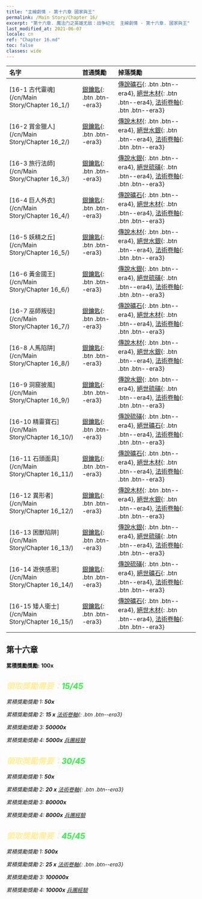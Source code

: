 ```yaml
---
title: "主線劇情 - 第十六章 國家與王"
permalink: /Main Story/Chapter 16/
excerpt: "第十六章. 魔法门之英雄无敌：战争纪元  主線劇情 - 第十六章. 國家與王"
last_modified_at: 2021-06-07
locale: cn
ref: "Chapter 16.md"
toc: false
classes: wide
---
```


  | 名字 |  首通獎勵 | 掉落獎勵 |
  |:------------|:------------|:------------| 
  | [16-1 古代靈魂](/cn/Main Story/Chapter 16_1/) | [銀鑰匙](/cn/Items/con_693/){: .btn .btn--era3} | [傳說礦石](/cn/Items/mat_54/){: .btn .btn--era4}, [絕世木材](/cn/Items/mat_48/){: .btn .btn--era4}, [法術卷軸](/cn/Items/con_694/){: .btn .btn--era3} |
  | [16-2 賞金獵人](/cn/Main Story/Chapter 16_2/) | [銀鑰匙](/cn/Items/con_693/){: .btn .btn--era3} | [傳說木材](/cn/Items/mat_55/){: .btn .btn--era4}, [絕世水銀](/cn/Items/mat_49/){: .btn .btn--era4}, [法術卷軸](/cn/Items/con_694/){: .btn .btn--era3} |
  | [16-3 旅行法師](/cn/Main Story/Chapter 16_3/) | [銀鑰匙](/cn/Items/con_693/){: .btn .btn--era3} | [傳說水銀](/cn/Items/mat_56/){: .btn .btn--era4}, [絕世硫磺](/cn/Items/mat_50/){: .btn .btn--era4}, [法術卷軸](/cn/Items/con_694/){: .btn .btn--era3} |
  | [16-4 巨人外衣](/cn/Main Story/Chapter 16_4/) | [銀鑰匙](/cn/Items/con_693/){: .btn .btn--era3} | [傳說礦石](/cn/Items/mat_54/){: .btn .btn--era4}, [絕世木材](/cn/Items/mat_48/){: .btn .btn--era4}, [法術卷軸](/cn/Items/con_694/){: .btn .btn--era3} |
  | [16-5 妖精之丘](/cn/Main Story/Chapter 16_5/) | [銀鑰匙](/cn/Items/con_693/){: .btn .btn--era3} | [傳說木材](/cn/Items/mat_55/){: .btn .btn--era4}, [絕世水銀](/cn/Items/mat_49/){: .btn .btn--era4}, [法術卷軸](/cn/Items/con_694/){: .btn .btn--era3} |
  | [16-6 黃金國王](/cn/Main Story/Chapter 16_6/) | [銀鑰匙](/cn/Items/con_693/){: .btn .btn--era3} | [傳說水銀](/cn/Items/mat_56/){: .btn .btn--era4}, [絕世硫磺](/cn/Items/mat_50/){: .btn .btn--era4}, [法術卷軸](/cn/Items/con_694/){: .btn .btn--era3} |
  | [16-7 巫師叛徒](/cn/Main Story/Chapter 16_7/) | [銀鑰匙](/cn/Items/con_693/){: .btn .btn--era3} | [傳說礦石](/cn/Items/mat_54/){: .btn .btn--era4}, [絕世木材](/cn/Items/mat_48/){: .btn .btn--era4}, [法術卷軸](/cn/Items/con_694/){: .btn .btn--era3} |
  | [16-8 人馬陷阱](/cn/Main Story/Chapter 16_8/) | [銀鑰匙](/cn/Items/con_693/){: .btn .btn--era3} | [傳說木材](/cn/Items/mat_55/){: .btn .btn--era4}, [絕世水銀](/cn/Items/mat_49/){: .btn .btn--era4}, [法術卷軸](/cn/Items/con_694/){: .btn .btn--era3} |
  | [16-9 洞窟披風](/cn/Main Story/Chapter 16_9/) | [銀鑰匙](/cn/Items/con_693/){: .btn .btn--era3} | [傳說水銀](/cn/Items/mat_56/){: .btn .btn--era4}, [絕世硫磺](/cn/Items/mat_50/){: .btn .btn--era4}, [法術卷軸](/cn/Items/con_694/){: .btn .btn--era3} |
  | [16-10 精靈寶石](/cn/Main Story/Chapter 16_10/) | [銀鑰匙](/cn/Items/con_693/){: .btn .btn--era3} | [傳說硫磺](/cn/Items/mat_57/){: .btn .btn--era4}, [絕世礦石](/cn/Items/mat_47/){: .btn .btn--era4}, [法術卷軸](/cn/Items/con_694/){: .btn .btn--era3} |
  | [16-11 石頭面具](/cn/Main Story/Chapter 16_11/) | [銀鑰匙](/cn/Items/con_693/){: .btn .btn--era3} | [傳說礦石](/cn/Items/mat_54/){: .btn .btn--era4}, [絕世木材](/cn/Items/mat_48/){: .btn .btn--era4}, [法術卷軸](/cn/Items/con_694/){: .btn .btn--era3} |
  | [16-12 異形者](/cn/Main Story/Chapter 16_12/) | [銀鑰匙](/cn/Items/con_693/){: .btn .btn--era3} | [傳說木材](/cn/Items/mat_55/){: .btn .btn--era4}, [絕世水銀](/cn/Items/mat_49/){: .btn .btn--era4}, [法術卷軸](/cn/Items/con_694/){: .btn .btn--era3} |
  | [16-13 困獸陷阱](/cn/Main Story/Chapter 16_13/) | [銀鑰匙](/cn/Items/con_693/){: .btn .btn--era3} | [傳說水銀](/cn/Items/mat_56/){: .btn .btn--era4}, [絕世硫磺](/cn/Items/mat_50/){: .btn .btn--era4}, [法術卷軸](/cn/Items/con_694/){: .btn .btn--era3} |
  | [16-14 遊俠感恩](/cn/Main Story/Chapter 16_14/) | [銀鑰匙](/cn/Items/con_693/){: .btn .btn--era3} | [傳說硫磺](/cn/Items/mat_57/){: .btn .btn--era4}, [絕世礦石](/cn/Items/mat_47/){: .btn .btn--era4}, [法術卷軸](/cn/Items/con_694/){: .btn .btn--era3} |
  | [16-15 矮人衛士](/cn/Main Story/Chapter 16_15/) | [銀鑰匙](/cn/Items/con_693/){: .btn .btn--era3} | [傳說礦石](/cn/Items/mat_54/){: .btn .btn--era4}, [絕世木材](/cn/Items/mat_48/){: .btn .btn--era4}, [法術卷軸](/cn/Items/con_694/){: .btn .btn--era3} |


##  第十六章

 **累積獎勵獎勵:**  **100x** <i class="fas fa-gem"/>



## <span style="color: #ffeea0">   領取獎勵需要：</span><span style="color: #27f73a">15/45</span>

 累積獎勵獎勵 1:  **50x** <i class="fas fa-gem"/>

 累積獎勵獎勵 2: **15 x** [法術卷軸](/cn/Items/con_694/){: .btn .btn--era3}

 累積獎勵獎勵 3:  **50000x** <i class="fas fa-coins"/>

 累積獎勵獎勵 4:  **5000x** [兵團經驗](/cn/Items/con_902/)



## <span style="color: #ffeea0">   領取獎勵需要：</span><span style="color: #27f73a">30/45</span>

 累積獎勵獎勵 1:  **50x** <i class="fas fa-gem"/>

 累積獎勵獎勵 2: **20 x** [法術卷軸](/cn/Items/con_694/){: .btn .btn--era3}

 累積獎勵獎勵 3:  **80000x** <i class="fas fa-coins"/>

 累積獎勵獎勵 4:  **8000x** [兵團經驗](/cn/Items/con_902/)



## <span style="color: #ffeea0">   領取獎勵需要：</span><span style="color: #27f73a">45/45</span>

 累積獎勵獎勵 1:  **500x** <i class="fas fa-gem"/>

 累積獎勵獎勵 2: **25 x** [法術卷軸](/cn/Items/con_694/){: .btn .btn--era3}

 累積獎勵獎勵 3:  **100000x** <i class="fas fa-coins"/>

 累積獎勵獎勵 4:  **10000x** [兵團經驗](/cn/Items/con_902/)

